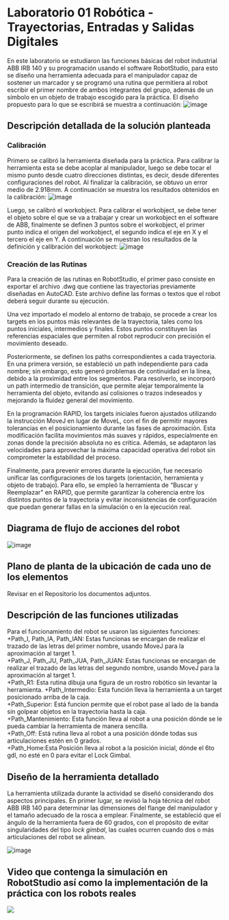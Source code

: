 # Laboratorio 01 Robótica - Trayectorias, Entradas y Salidas Digitales
En este laboratorio se estudiaron las funciones básicas del robot industrial ABB IRB 140 y su programación usando el software RobotStudio, para esto se diseño una herramienta adecuada para el manipulador capaz de sostener un marcador y se programó una rutina que permitiera al robot escribir el primer nombre de ambos integrantes del grupo, además de un símbolo en un objeto de trabajo escogido para la práctica. El diseño propuesto para lo que se escribirá se muestra a continuación:
![image](https://github.com/jotavo21/Lab01_Robotica_2025-1/blob/main/imagenes/Trayectoria%20propuesta.png)  

## Descripción detallada de la solución planteada
### Calibración
Primero se calibró la herramienta diseñada para la práctica. Para calibrar la herramienta esta se debe acoplar al manipulador, luego se debe tocar el mismo punto desde cuatro direcciones distintas, es decir, desde diferentes configuraciones del robot. Al finalizar la calibración, se obtuvo un error medio de 2.918mm. A continuación se muestra los resultados obtenidos en la calibración:
![image](https://github.com/jotavo21/Lab01_Robotica_2025-1/blob/main/imagenes/Calib%20manual.jpg)  

Luego, se calibró el workobject. Para calibrar el workobject, se debe tener el objeto sobre el que se va a trabajar y crear un workobject en el software de ABB, finalmente se definen 3 puntos sobre el workobject, el primer punto indica el origen del workobject, el segundo indica el eje en X y el tercero el eje en Y. A continuación se muestran los resultados de la definición y calibración del workobject:
![image](https://github.com/jotavo21/Lab01_Robotica_2025-1/blob/main/imagenes/Workobject.jpg)  

### Creación de las Rutinas  
Para la creación de las rutinas en RobotStudio, el primer paso consiste en exportar el archivo .dwg que contiene las trayectorias previamente diseñadas en AutoCAD. Este archivo define las formas o textos que el robot deberá seguir durante su ejecución.  

Una vez importado el modelo al entorno de trabajo, se procede a crear los targets en los puntos más relevantes de la trayectoria, tales como los puntos iniciales, intermedios y finales. Estos puntos constituyen las referencias espaciales que permiten al robot reproducir con precisión el movimiento deseado.  

Posteriormente, se definen los paths correspondientes a cada trayectoria. En una primera versión, se estableció un path independiente para cada nombre; sin embargo, esto generó problemas de continuidad en la línea, debido a la proximidad entre los segmentos. Para resolverlo, se incorporó un path intermedio de transición, que permite alejar temporalmente la herramienta del objeto, evitando así colisiones o trazos indeseados y mejorando la fluidez general del movimiento.  

En la programación RAPID, los targets iniciales fueron ajustados utilizando la instrucción MoveJ en lugar de MoveL, con el fin de permitir mayores tolerancias en el posicionamiento durante las fases de aproximación. Esta modificación facilita movimientos más suaves y rápidos, especialmente en zonas donde la precisión absoluta no es crítica. Además, se adaptaron las velocidades para aprovechar la máxima capacidad operativa del robot sin comprometer la estabilidad del proceso.  

Finalmente, para prevenir errores durante la ejecución, fue necesario unificar las configuraciones de los targets (orientación, herramienta y objeto de trabajo). Para ello, se empleó la herramienta de “Buscar y Reemplazar” en RAPID, que permite garantizar la coherencia entre los distintos puntos de la trayectoria y evitar inconsistencias de configuración que puedan generar fallas en la simulación o en la ejecución real.  

## Diagrama de flujo de acciones del robot
![image](https://github.com/jotavo21/Lab01_Robotica_2025-1/blob/main/imagenes/Diagrama%20flujo%20robot.png)  

## Plano de planta de la ubicación de cada uno de los elementos
Revisar en el Repositorio los documentos adjuntos.  

## Descripción de las funciones utilizadas
Para el funcionamiento del robot se usaron las siguientes funciones:  
+Path_I, Path_IA, Path_IAN: Estas funcionas se encargan de realizar el trazado de las letras del primer nombre, usando MoveJ para la aproximación al target 1.  
+Path_J, Path_JU, Path_JUA, Path_JUAN: Estas funcionas se encargan de realizar el trazado de las letras del segundo nombre, usando MoveJ para la aproximación al target 1.   
+Path_R1: Esta rutina dibuja una figura de un rostro robótico sin levantar la herramienta. 
+Path_Intermedio: Esta función lleva la herramienta a un target posicionado arriba de la caja.  
+Path_Superior: Está funcion permite que el robot pase al lado de la banda sin golpear objetos en la trayectoria hasta la caja.  
+Path_Mantenimiento: Esta función lleva al robot a una posición dónde se le pueda cambiar la herramienta de manera sencilla.  
+Path_Off: Está rutina lleva al robot a una posición dónde todas sus articulaciones estén en 0 grados.  
+Path_Home:Esta Posición lleva al robot a la posición inicial, dónde el 6to gdl, no esté en 0 para evitar el Lock Gimbal.  
## Diseño de la herramienta detallado 
La herramienta utilizada durante la actividad se diseñó considerando dos aspectos principales. En primer lugar, se revisó la hoja técnica del robot ABB IRB 140 para determinar las dimensiones del flange del manipulador y el tamaño adecuado de la rosca a emplear. Finalmente, se estableció que el ángulo de la herramienta fuera de 60 grados, con el propósito de evitar singularidades del tipo *lock gimbal*, las cuales ocurren cuando dos o más articulaciones del robot se alinean.  

![image](https://github.com/jotavo21/Lab01_Robotica_2025-1/blob/main/imagenes/Screenshot%202025-10-05%20203235.png)
## Video que contenga la simulación en RobotStudio así como la implementación de la práctica con los robots reales

[![](https://markdown-videos.deta.dev/youtube/NarBox1LkYc)](https://youtu.be/NarBox1LkYc)
